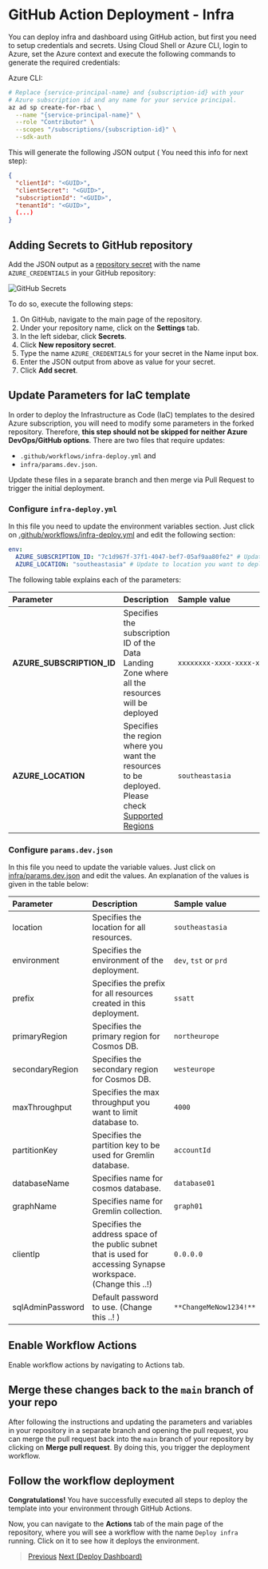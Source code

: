 # GitHub Action Deployment - Infra

You can deploy infra and dashboard using GitHub action, but first you need to setup credentials and secrets. Using Cloud Shell or Azure CLI, login to Azure, set the Azure context and execute the following commands to generate the required credentials:

Azure CLI:

```bash
# Replace {service-principal-name} and {subscription-id} with your
# Azure subscription id and any name for your service principal.
az ad sp create-for-rbac \
  --name "{service-principal-name}" \
  --role "Contributor" \
  --scopes "/subscriptions/{subscription-id}" \
  --sdk-auth
```

This will generate the following JSON output ( You need this info for next step):

```json
{
  "clientId": "<GUID>",
  "clientSecret": "<GUID>",
  "subscriptionId": "<GUID>",
  "tenantId": "<GUID>",
  (...)
}
```

## Adding Secrets to GitHub repository

Add the JSON output as a [repository secret](https://docs.github.com/en/actions/reference/encrypted-secrets#creating-encrypted-secrets-for-a-repository) with the name `AZURE_CREDENTIALS` in your GitHub repository:

![GitHub Secrets](/docs/images/AzureCredentialsGH.png)

To do so, execute the following steps:

1. On GitHub, navigate to the main page of the repository.
2. Under your repository name, click on the **Settings** tab.
3. In the left sidebar, click **Secrets**.
4. Click **New repository secret**.
5. Type the name `AZURE_CREDENTIALS` for your secret in the Name input box.
6. Enter the JSON output from above as value for your secret.
7. Click **Add secret**.

## Update Parameters for IaC template

In order to deploy the Infrastructure as Code (IaC) templates to the desired Azure subscription, you will need to modify some parameters in the forked repository. Therefore, **this step should not be skipped for neither Azure DevOps/GitHub options**. There are two files that require updates:

- `.github/workflows/infra-deploy.yml` and
- `infra/params.dev.json`.

Update these files in a separate branch and then merge via Pull Request to trigger the initial deployment.

### Configure `infra-deploy.yml`

In this file you need to update the environment variables section. Just click on [.github/workflows/infra-deploy.yml](/.github/workflows/infra-deploy.yml) and edit the following section:

```yaml
env:
  AZURE_SUBSCRIPTION_ID: "7c1d967f-37f1-4047-bef7-05af9aa80fe2" # Update to your subscription id
  AZURE_LOCATION: "southeastasia" # Update to location you want to deploy to
```

The following table explains each of the parameters:

| Parameter                 | Description                                                                                                                                         | Sample value                                                          |
| :------------------------ | :-------------------------------------------------------------------------------------------------------------------------------------------------- | :-------------------------------------------------------------------- |
| **AZURE_SUBSCRIPTION_ID** | Specifies the subscription ID of the Data Landing Zone where all the resources will be deployed                                                     | <div style="width: 36ch">`xxxxxxxx-xxxx-xxxx-xxxx-xxxxxxxxxxxx`</div> |
| **AZURE_LOCATION**        | Specifies the region where you want the resources to be deployed. Please check [Supported Regions](/docs/EnterpriseScaleAnalytics-Prerequisites.md) | `southeastasia`                                                       |

### Configure `params.dev.json`

In this file you need to update the variable values. Just click on [infra/params.dev.json](/infra/params.dev.json) and edit the values. An explanation of the values is given in the table below:

| Parameter        | Description                                                                                                      | Sample value           |
| :--------------- | :--------------------------------------------------------------------------------------------------------------- | :--------------------- |
| location         | Specifies the location for all resources.                                                                        | `southeastasia`        |
| environment      | Specifies the environment of the deployment.                                                                     | `dev`, `tst` or `prd`  |
| prefix           | Specifies the prefix for all resources created in this deployment.                                               | `ssatt`                |
| primaryRegion    | Specifies the primary region for Cosmos DB.                                                                      | `northeurope`          |
| secondaryRegion  | Specifies the secondary region for Cosmos DB.                                                                    | `westeurope`           |
| maxThroughput    | Specifies the max throughput you want to limit database to.                                                      | `4000`                 |
| partitionKey     | Specifies the partition key to be used for Gremlin database.                                                     | `accountId`            |
| databaseName     | Specifies name for cosmos database.                                                                              | `database01`           |
| graphName        | Specifies name for Gremlin collection.                                                                           | `graph01`              |
| clientIp         | Specifies the address space of the public subnet that is used for accessing Synapse workspace. (Change this ..!) | `0.0.0.0`              |
| sqlAdminPassword | Default password to use. (Change this ..! )                                                                      | `**ChangeMeNow1234!**` |

## Enable Workflow Actions

Enable workflow actions by navigating to Actions tab.

## Merge these changes back to the `main` branch of your repo

After following the instructions and updating the parameters and variables in your repository in a separate branch and opening the pull request, you can merge the pull request back into the `main` branch of your repository by clicking on **Merge pull request**. By doing this, you trigger the deployment workflow.

## Follow the workflow deployment

**Congratulations!** You have successfully executed all steps to deploy the template into your environment through GitHub Actions.

Now, you can navigate to the **Actions** tab of the main page of the repository, where you will see a workflow with the name `Deploy infra` running. Click on it to see how it deploys the environment.

>[Previous](/README.md)
>[Next (Deploy Dashboard)](/github_action_dashboard_deploy.md)